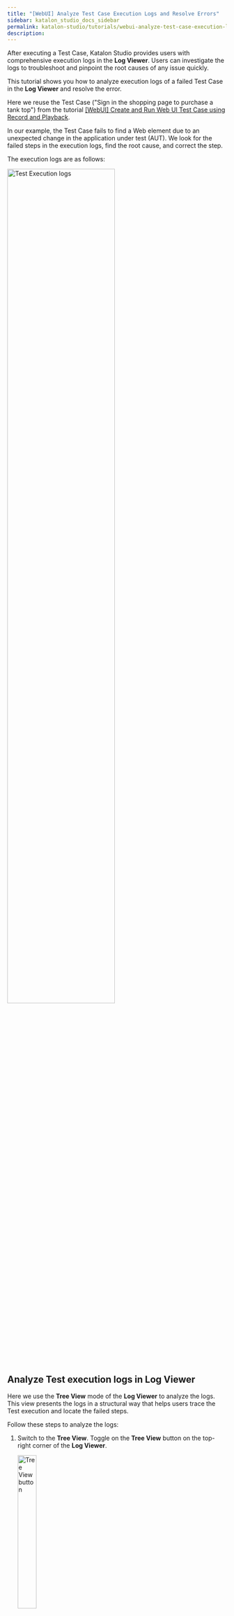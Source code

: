 ```yaml
---
title: "[WebUI] Analyze Test Case Execution Logs and Resolve Errors"
sidebar: katalon_studio_docs_sidebar
permalink: katalon-studio/tutorials/webui-analyze-test-case-execution-logs-and-resolve-errors.html
description: 
---
```


After executing a Test Case, Katalon Studio provides users with comprehensive execution logs in the **Log Viewer**. Users can investigate the logs to troubleshoot and pinpoint the root causes of any issue quickly.

This tutorial shows you how to analyze execution logs of a failed Test Case in the **Log Viewer** and resolve the error.

Here we reuse the Test Case ("Sign in the shopping page to purchase a tank top") from the tutorial [[WebUI] Create and Run Web UI Test Case using Record and Playback](https://docs.katalon.com/katalon-studio/tutorials/webui-create-test-case.html).

In our example, the Test Case fails to find a Web element due to an unexpected change in the application under test (AUT). We look for the failed steps in the execution logs, find the root cause, and correct the step.

The execution logs are as follows:

<img src="https://github.com/katalon-studio/docs-images/raw/master/katalon-studio/tutorials/analyze-test-execution-logs-and-resolve-errors/KS-Test-Execution-overview.png" width=70% alt="Test Execution logs">

## Analyze Test execution logs in Log Viewer

Here we use the **Tree View** mode of the **Log Viewer** to analyze the logs. This view presents the logs in a structural way that helps users trace the Test execution and locate the failed steps.

Follow these steps to analyze the logs:

1. Switch to the **Tree View**. Toggle on the **Tree View** button on the top-right corner of the **Log Viewer**.

    <img src="https://github.com/katalon-studio/docs-images/raw/master/katalon-studio/tutorials/analyze-test-execution-logs-and-resolve-errors/KS-Log-Viewer-Tree-View-button.png" width=30% alt="Tree View button">

    The **Tree View** displays the execution logs in a tree-like structure on the left pane and the log message on the right. Each node in the tree corresponds to a step in the Test Case, and failed steps are marked in red.

    <img src="https://github.com/katalon-studio/docs-images/raw/master/katalon-studio/tutorials/analyze-test-execution-logs-and-resolve-errors/KS-Log-Viewer-Tree-View.png" width=70% alt="Tree View">

2. To view warning messages of the failed step, click on the *expand* icon on the left of the step.

    Here the warnings indicate that the Test Case fails to find a Test Object with a specific XPath.

    <img src="https://github.com/katalon-studio/docs-images/raw/master/katalon-studio/tutorials/analyze-test-execution-logs-and-resolve-errors/KS-Log-Viewer-Expanded-warnings.png" width=70% alt="Failed Step warnings">

3. To view the detailed log message, click on the step. The log message is displayed on the right pane.  

    <img src="https://github.com/katalon-studio/docs-images/raw/master/katalon-studio/tutorials/analyze-test-execution-logs-and-resolve-errors/KS-Log-Viewer-Log-Message.png" width=70% alt="Log message pane">

    In our example, the log message shows that Katalon Studio cannot locate the sign-in button with the id `'Object Repository/Page_Zack Market/input_Password_button_btn__2lzmo'` and the locator `'//*[@value = 'Signing_in']'`. The error is caused by a UI change in the AUT.

    > Learn more about common exceptions in Web tests here: [Troubleshoot common exceptions when executing web tests](https://docs.katalon.com/katalon-studio/docs/troubleshoot-common-execution-exceptions-web-test.html).

> **Notes**:
>
> * Execution logs of Test Cases are preserved only in the running session of Katalon Studio. Once you reload Katalon Studio, the logs will disappear.

## Resolve the error in the Test Case

After finding the root cause, we navigate the Test Object with incorrect XPath and update the Object Locator.

Follow these steps:

1. Navigate to the Test Object. In the log message of the failed step, click on the displayed Object ID.

    <img src="https://github.com/katalon-studio/docs-images/raw/master/katalon-studio/tutorials/analyze-test-execution-logs-and-resolve-errors/KS-Log-Viewer-click-on-object.png" width=70% alt="Log message pane">

    Katalon Studio will navigate to the selected Test Object.

    <img src="https://github.com/katalon-studio/docs-images/raw/master/katalon-studio/tutorials/analyze-test-execution-logs-and-resolve-errors/KS-Failed-Test-Object.png" width=70% alt="Log message pane">

2. Update the Object Locator.

    Because a change in the AUT causes the error, we can update the Object Locator by re-recording the Test Case with the **Web Recorder**.

    <img src="https://github.com/katalon-studio/docs-images/raw/master/katalon-studio/tutorials/analyze-test-execution-logs-and-resolve-errors/KS-Web-Recorder.png" width=70% alt="Log message pane">

3. After re-recording the Test Case, verify that the Test Object is updated.

    <img src="https://github.com/katalon-studio/docs-images/raw/master/katalon-studio/tutorials/analyze-test-execution-logs-and-resolve-errors/KS-Updated-Object.png" width=70% alt="Updated Object">

4. Run the Test Case and verify the results in the **Log Viewer**.

    <img src="https://github.com/katalon-studio/docs-images/raw/master/katalon-studio/tutorials/analyze-test-execution-logs-and-resolve-errors/KS-Updated-Test-case.png" width=70% alt="Log message pane">


> **See also**:
>
> * [View and Customize Execution Log](https://docs.katalon.com/katalon-studio/docs/working-with-execution-log.html).